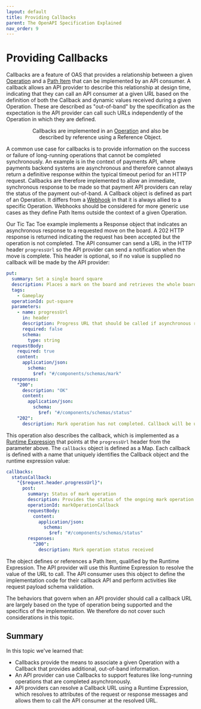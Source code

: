 ```yaml
---
layout: default
title: Providing Callbacks
parent: The OpenAPI Specification Explained
nav_order: 9
---
```


# Providing Callbacks

Callbacks are a feature of OAS that provides a relationship between a given [Operation](https://spec.openapis.org/oas/v3.1.0#operation-object) and a [Path Item](https://spec.openapis.org/oas/v3.1.0#path-item-object) that can be implemented by an API consumer. A callback allows an API provider to describe this relationship at design time, indicating that they can call an API consumer at a given URL based on the definition of both the Callback and dynamic values received during a given Operation. These are described as "out-of-band" by the specification as the expectation is the API provider can call such URLs independently of the Operation in which they are defined.

<figure style="text-align:center">
  <object type="image/svg+xml" data="{{site.baseurl}}/img/callback-object.svg"></object>
  <figcaption>Callbacks are implemented in an <a href="paths.html#the-operation-object">Operation</a> and also be described by reference using a Reference Object.</figcaption>
</figure>

A common use case for callbacks is to provide information on the success or failure of long-running operations that cannot be completed synchronously. An example is in the context of payments API, where payments backend systems are asynchronous and therefore cannot always return a definitive response within the typical timeout period for an HTTP request. Callbacks are therefore implemented to allow an immediate, synchronous response to be made so that payment API providers can relay the status of the payment out-of-band. A Callback object is defined as part of an Operation. It differs from a [Webhook](webhooks.md) in that it is always allied to a specific Operation. Webhooks should be considered for more generic use cases as they define Path Items outside the context of a given Operation.

Our Tic Tac Toe example implements a Response object that indicates an asynchronous response to a requested move on the board. A 202 HTTP response is returned indicating the request has been accepted but the operation is not completed. The API consumer can send a URL in the HTTP header `progressUrl` so the API provider can send a notification when the move is complete. This header is optional, so if no value is supplied no callback will be made by the API provider:

```yaml
put:
  summary: Set a single board square
  description: Places a mark on the board and retrieves the whole board and the winner (if any).
  tags:
    - Gameplay
  operationId: put-square
  parameters:
    - name: progressUrl
      in: header
      description: Progress URL that should be called if asynchronous response is returned
      required: false
      schema:
        type: string
  requestBody:
    required: true
    content:
      application/json:
        schema:
          $ref: "#/components/schemas/mark"
  responses:
    "200":
      description: "OK"
      content:
        application/json:
          schema:
            $ref: "#/components/schemas/status"
    "202":
      description: Mark operation has not completed. Callback will be used to send notification once operation is complete
```

This operation also describes the callback, which is implemented as a [Runtime Expression](https://spec.openapis.org/oas/v3.1.0#runtime-expressions) that points at the `progressUrl` header from the parameter above. The `callbacks` object is defined as a Map. Each callback is defined with a name that uniquely identifies the Callback object and the runtime expression value:

```yaml
callbacks:
  statusCallback:
    "{$request.header.progressUrl}":
      post:
        summary: Status of mark operation
        description: Provides the status of the ongoing mark operation
        operationId: markOperationCallback
        requestBody:
          content:
            application/json:
              schema:
                $ref: "#/components/schemas/status"
        responses:
          "200":
            description: Mark operation status received
```

The object defines or references a Path Item, qualified by the Runtime Expression. The API provider will use this Runtime Expression to resolve the value of the URL to call. The API consumer uses this object to define the implementation code for their callback API and perform activities like request payload schema validation.

The behaviors that govern when an API provider should call a callback URL are largely based on the type of operation being supported and the specifics of the implementation. We therefore do not cover such considerations in this topic.

## Summary

In this topic we've learned that:

- Callbacks provide the means to associate a given Operation with a Callback that provides additional, out-of-band information.
- An API provider can use Callbacks to support features like long-running operations that are completed asynchronously.
- API providers can resolve a Callback URL using a Runtime Expression, which resolves to attributes of the request or response messages and allows them to call the API consumer at the resolved URL.
